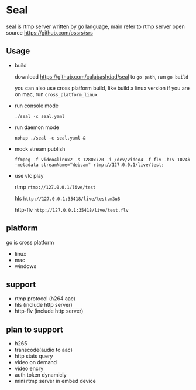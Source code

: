 # Seal

seal is rtmp server written by go language, main refer to rtmp server open source https://github.com/ossrs/srs

## Usage
* build

  download https://github.com/calabashdad/seal to ```go path```, run ```go build```

  you can also use cross platform build, like build a linux version if you are on mac, run ```cross_platform_linux```

* run console mode

  ```./seal -c seal.yaml```
* run daemon mode

  ```nohup ./seal -c seal.yaml &```
* mock stream publish

  ```ffmpeg -f video4linux2 -s 1280x720 -i /dev/video4 -f flv -b:v 1024k -metadata streamName="Webcam" rtmp://127.0.0.1/live/test;```

* use vlc play

  rtmp ```rtmp://127.0.0.1/live/test```

  hls  ```http://127.0.0.1:35418/live/test.m3u8```
  
  http-flv ```http://127.0.0.1:35418/live/test.flv```

## platform
  go is cross platform 
* linux
* mac
* windows

## support
* rtmp protocol (h264 aac)
* hls (include http server)
* http-flv (include http server)

## plan to support
* h265
* transcode(audio to aac)
* http stats query
* video on demand
* video encry
* auth token dynamicly
* mini rtmp server in embed device
